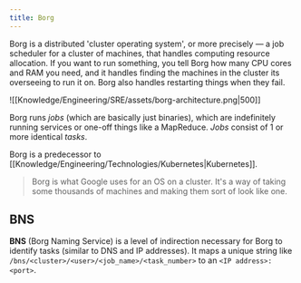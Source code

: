 ```yaml
---
title: Borg
---
```


Borg is a distributed 'cluster operating system', or more precisely — a job scheduler for a cluster of machines, that handles computing resource allocation. If you want to run something, you tell Borg how many CPU cores and RAM you need, and it handles finding the machines in the cluster its overseeing to run it on. Borg also handles restarting things when they fail.

![[Knowledge/Engineering/SRE/assets/borg-architecture.png|500]]

Borg runs *jobs* (which are basically just binaries), which are indefinitely running services or one-off things like a MapReduce. *Jobs* consist of 1 or more identical *tasks*.

Borg is a predecessor to [[Knowledge/Engineering/Technologies/Kubernetes|Kubernetes]].

> Borg is what Google uses for an OS on a cluster. It's a way of taking some thousands of machines and making them sort of look like one.

## BNS
**BNS** (Borg Naming Service) is a level of indirection necessary for Borg to identify tasks (similar to DNS and IP addresses). It maps a unique string like `/bns/<cluster>/<user>/<job_name>/<task_number>` to an `<IP address>:<port>`.
